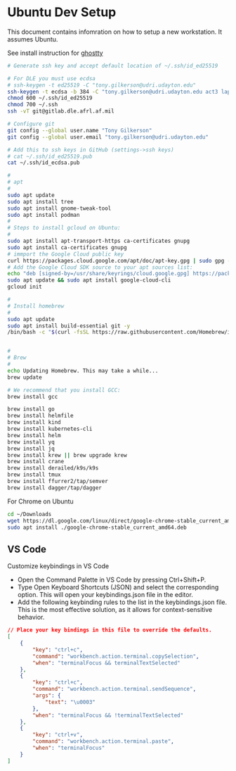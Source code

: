 # Ubuntu Dev Setup

This document contains infomration on how to setup a new workstation. It assumes Ubuntu.

See install instruction for [ghostty](https://ghostty.org/docs/install/binary)

```sh
# Generate ssh key and accept default location of ~/.ssh/id_ed25519

# For DLE you must use ecdsa 
# ssh-keygen -t ed25519 -C "tony.gilkerson@udri.udayton.edu"
ssh-keygen -t ecdsa -b 384 -C "tony.gilkerson@udri.udayton.edu act3 laptop"
chmod 600 ~/.ssh/id_ed25519
chmod 700 ~/.ssh
ssh -vT git@gitlab.dle.afrl.af.mil

# Configure git
git config --global user.name "Tony Gilkerson"
git config --global user.email "tony.gilkerson@udri.udayton.edu"

# Add this to ssh keys in GitHub (settings->ssh keys)
# cat ~/.ssh/id_ed25519.pub
cat ~/.ssh/id_ecdsa.pub

#
# apt
#
sudo apt update
sudo apt install tree
sudo apt install gnome-tweak-tool
sudo apt install podman
#
# Steps to install gcloud on Ubuntu:
#
sudo apt install apt-transport-https ca-certificates gnupg
sudo apt install ca-certificates gnupg
# immport the Google Cloud public key
curl https://packages.cloud.google.com/apt/doc/apt-key.gpg | sudo gpg --dearmor -o /usr/share/keyrings/cloud.google.gpg
# Add the Google Cloud SDK source to your apt sources list:
echo "deb [signed-by=/usr/share/keyrings/cloud.google.gpg] https://packages.cloud.google.com/apt cloud-sdk main" | sudo tee -a /etc/apt/sources.list.d/google-cloud-sdk.list
sudo apt update && sudo apt install google-cloud-cli
gcloud init

#
# Install homebrew
#
sudo apt update
sudo apt install build-essential git -y
/bin/bash -c "$(curl -fsSL https://raw.githubusercontent.com/Homebrew/install/HEAD/install.sh)"


#
# Brew
#
echo Updating Homebrew. This may take a while...
brew update

# We recommend that you install GCC:
brew install gcc

brew install go 
brew install helmfile
brew install kind
brew install kubernetes-cli 
brew install helm
brew install yq
brew install jq
brew install krew || brew upgrade krew
brew install crane
brew install derailed/k9s/k9s
brew install tmux
brew install ffurrer2/tap/semver  
brew install dagger/tap/dagger

```

For Chrome on Ubuntu

```sh
cd ~/Downloads
wget https://dl.google.com/linux/direct/google-chrome-stable_current_amd64.deb
sudo apt install ./google-chrome-stable_current_amd64.deb
```

## VS Code

Customize keybindings in VS Code

* Open the Command Palette in VS Code by pressing Ctrl+Shift+P.
* Type Open Keyboard Shortcuts (JSON) and select the corresponding option. This will open your keybindings.json file in the editor.
* Add the following keybinding rules to the list in the keybindings.json file. This is the most effective solution, as it allows for context-sensitive behavior.

```json
// Place your key bindings in this file to override the defaults.
[
    {
        "key": "ctrl+c",
        "command": "workbench.action.terminal.copySelection",
        "when": "terminalFocus && terminalTextSelected"
    },
    {
        "key": "ctrl+c",
        "command": "workbench.action.terminal.sendSequence",
        "args": {
            "text": "\u0003"
        },
        "when": "terminalFocus && !terminalTextSelected"
    },
    {
        "key": "ctrl+v",
        "command": "workbench.action.terminal.paste",
        "when": "terminalFocus"
    }
]
```